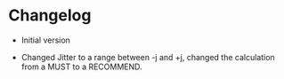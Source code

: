 # Changelog

* Initial version

* Changed Jitter to a range between -j and +j, changed the calculation from
  a MUST to a RECOMMEND.
